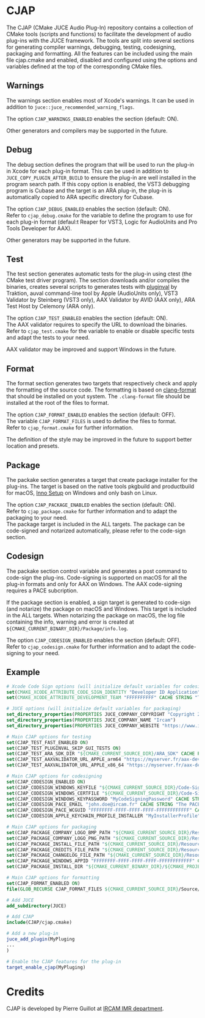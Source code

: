 # CJAP 

The CJAP (CMake JUCE Audio Plug-In) repository contains a collection of CMake tools (scripts and functions) to facilitate the development of audio plug-ins with the JUCE framework. The tools are split into several sections for generating compiler warnings, debugging, testing, codesigning, packaging and formatting. All the features can be included using the main file cjap.cmake and enabled, disabled and configured using the options and variables defined at the top of the corresponding CMake files.

## Warnings
The warnings section enables most of Xcode's warnings. It can be used in addition to `juce::juce_recommended_warning_flags`.

The option `CJAP_WARNINGS_ENABLED` enables the section (default: ON). 

Other generators and compilers may be supported in the future.

## Debug
The debug section defines the program that will be used to run the plug-in in Xcode for each plug-in format. This can be used in addition to `JUCE_COPY_PLUGIN_AFTER_BUILD` to ensure the plug-in are well installed in the program search path. If this copy option is enabled, the VST3 debugging program is Cubase and the target is an ARA plug-in, the plug-in is automatically copied to ARA specific directory for Cubase.

The option `CJAP_DEBUG_ENABLED` enables the section (default: ON).  
Refer to `cjap_debug.cmake` for the variable to define the program to use for each plug-in format (defaul:t Reaper for VST3, Logic for AudioUnits and Pro Tools Developer for AAX).

Other generators may be supported in the future.

## Test
The test section generates automatic tests for the plug-in using ctest (the CMake test driver program). The section downloads and/or compiles the binaries, creates several scripts to generates tests with [pluginval](https://github.com/Tracktion/pluginval) by Traktion, auval command-line tool by Apple (AudioUnits only), VST3 Validator by Steinberg (VST3 only), AAX Validator by AVID (AAX only), ARA Test Host by Celemony (ARA only). 

The option `CJAP_TEST_ENABLED` enables the section (default: ON).  
The AAX validator requires to specify the URL to download the binaries.  
Refer to `cjap_test.cmake` for the variable to enable or disable specific tests and adapt the tests to your need.

AAX validator may be improved and support Windows in the future.

## Format
The format section generates two targets that respectively check and apply the formatting of the source code. The formatting is based on [clang-format](https://clang.llvm.org/docs/ClangFormat.html) that should be installed on yout system. The `.clang-format` file should be installed at the root of the files to format.

The option `CJAP_FORMAT_ENABLED` enables the section (default: OFF).  
The variable `CJAP_FORMAT_FILES` is used to define the files to format.  
Refer to `cjap_format.cmake` for further information.

The definition of the style may be improved in the future to support better location and presets. 

## Package
The packake section generates a target that create package installer for the plug-ins. The target is based on the native tools pkgbuild and productbuild for macOS, [Inno Setup](https://jrsoftware.org/isinfo.php) on Windows and only bash on Linux. 

The option `CJAP_PACKAGE_ENABLED` enables the section (default: ON).  
Refer to `cjap_package.cmake` for further information and to adapt the packaging to your need.  
The package target is included in the ALL targets.
The package can be code-signed and notarized automatically, please refer to the code-sign section.

## Codesign
The packake section control variable and generates a post command to code-sign the plug-ins. Code-signing is supported on macOS for all the plug-in formats and only for AAX on Windows. The AAX code-signing requires a PACE subcription. 

If the package section is enabled, a sign target is generated to code-sign (and notarize) the package on macOS and Windows. This target is included in the ALL targets.
When notarizing the package on macOS, the log file containing the info, warning and error is created at `${CMAKE_CURRENT_BINARY_DIR}/Package/info.log`.

The option `CJAP_CODESIGN_ENABLED` enables the section (default: OFF).  
Refer to `cjap_codesign.cmake` for further information and to adapt the code-signing to your need.  

## Example

```cmake
# Xcode Code Sign options (will initialize default variables for codesigning)
set(CMAKE_XCODE_ATTRIBUTE_CODE_SIGN_IDENTITY "Developer ID Application" CACHE STRING "The Apple code sign identity")
set(CMAKE_XCODE_ATTRIBUTE_DEVELOPMENT_TEAM "FFFFFFFFFF" CACHE STRING "The Apple development team identifier")

# JUCE options (will initialize default variables for packaging)
set_directory_properties(PROPERTIES JUCE_COMPANY_COPYRIGHT "Copyright 2024 Ircam. All rights reserved")
set_directory_properties(PROPERTIES JUCE_COMPANY_NAME "Ircam")
set_directory_properties(PROPERTIES JUCE_COMPANY_WEBSITE "https://www.ircam.fr/")

# Main CJAP options for testing
set(CJAP_TEST_FAST_ENABLED ON)
set(CJAP_TEST_PLUGINVAL_SKIP_GUI_TESTS ON)
set(CJAP_TEST_ARA_SDK_DIR "${CMAKE_CURRENT_SOURCE_DIR}/ARA_SDK" CACHE PATH "The path where the ARA SDK is located")
set(CJAP_TEST_AAXVALIDATOR_URL_APPLE_arm64 "https://myserver.fr/aax-developer-tools-mac-arm64.tar.gz" CACHE PATH "The URL of the AAX validator for Apple arm64")
set(CJAP_TEST_AAXVALIDATOR_URL_APPLE_x86_64 "https://myserver.fr/aax-developer-tools-mac-x86_64.tar.gz" CACHE PATH "The URL of the AAX validator for Apple x86_64")

# Main CJAP options for codesigning
set(CJAP_CODESIGN_ENABLED ON)
set(CJAP_CODESIGN_WINDOWS_KEYFILE "${CMAKE_CURRENT_SOURCE_DIR}/Code-Signing-Certificate.p12" CACHE PATH "The Windows (.p12) certificate file")
set(CJAP_CODESIGN_WINDOWS_CERTFILE "${CMAKE_CURRENT_SOURCE_DIR}/Code-Signing-Certificate.pfx" CACHE PATH "The Windows (.pfx) certificate file")
set(CJAP_CODESIGN_WINDOWS_KEYPASSWORD "MyCodeSigningPassword" CACHE STRING "The password of the Windows(.p12) certificate file")
set(CJAP_CODESIGN_PACE_EMAIL "john.doe@ircam.fr" CACHE STRING "The PACE developer email")
set(CJAP_CODESIGN_PACE_WCGUID "FFFFFFFF-FFFF-FFFF-FFFF-FFFFFFFFFFFF" CACHE STRING "The PACE GUID")
set(CJAP_CODESIGN_APPLE_KEYCHAIN_PROFILE_INSTALLER "MyInstallerProfile" CACHE STRING "The Apple keychain profile for installer")

# Main CJAP options for packaging
set(CJAP_PACKAGE_COMPANY_LOGO_BMP_PATH "${CMAKE_CURRENT_SOURCE_DIR}/Resource/Ircam.bmp" CACHE PATH "The path to the company logo bmp file")
set(CJAP_PACKAGE_COMPANY_LOGO_PNG_PATH "${CMAKE_CURRENT_SOURCE_DIR}/Resource/Ircam.png" CACHE PATH "The path to the company logo bmp file")
set(CJAP_PACKAGE_INSTALL_FILE_PATH "${CMAKE_CURRENT_SOURCE_DIR}/Resource/Install.txt" CACHE PATH "The path to the install text file")
set(CJAP_PACKAGE_CREDITS_FILE_PATH "${CMAKE_CURRENT_SOURCE_DIR}/Resource/Credits.txt" CACHE PATH "The path to the credits text file")
set(CJAP_PACKAGE_CHANGELOG_FILE_PATH "${CMAKE_CURRENT_SOURCE_DIR}/Resource/ChangeLog.txt" CACHE PATH "The path to the change log text file")
set(CJAP_PACKAGE_WINDOWS_APPID "FFFFFFFF-FFFF-FFFF-FFFF-FFFFFFFFFFFF" CACHE STRING "The PACE GUID")
set(CJAP_PACKAGE_INSTALL_DIR "${CMAKE_CURRENT_BINARY_DIR}/${CMAKE_PROJECT_NAME}" CACHE STRING "The directory where the installation program will be created")

# Main CJAP options for formatting
set(CJAP_FORMAT_ENABLED ON)
file(GLOB_RECURSE CJAP_FORMAT_FILES ${CMAKE_CURRENT_SOURCE_DIR}/Source/*.cpp ${CMAKE_CURRENT_SOURCE_DIR}/Source/*.h)

# Add JUCE
add_subdirectory(JUCE)

# Add CJAP
include(CJAP/cjap.cmake)

# Add a new plug-in
juce_add_plugin(MyPluging
...
)

# Enable the CJAP features for the plug-in
target_enable_cjap(MyPluging)
```

# Credits

CJAP is developed by Pierre Guillot at [IRCAM IMR department](https://www.ircam.fr/). 
